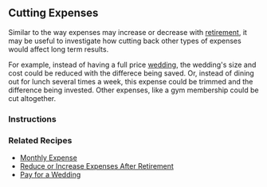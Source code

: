## Cutting Expenses

Similar to the way expenses may increase or decrease with [retirement][1],
it may be useful to investigate how cutting back other types of 
expenses would affect long term results.

For example, instead of having a full price [wedding][2],
the wedding's size and cost could be reduced with the 
differece being saved. Or, instead of dining out for lunch 
several times a week, this expense could be trimmed and 
the difference being invested. Other expenses,
like a gym membership could be cut altogether.

### Instructions

### Related Recipes

* [Monthly Expense](recipeMonthlyExpense.html)
* [Reduce or Increase Expenses After Retirement](recipeChangeRetirementExpense.html)
* [Pay for a Wedding](recipeWedding.html)

[1]:recipeChangeRetirementExpense.html
[2]:recipeWedding.html